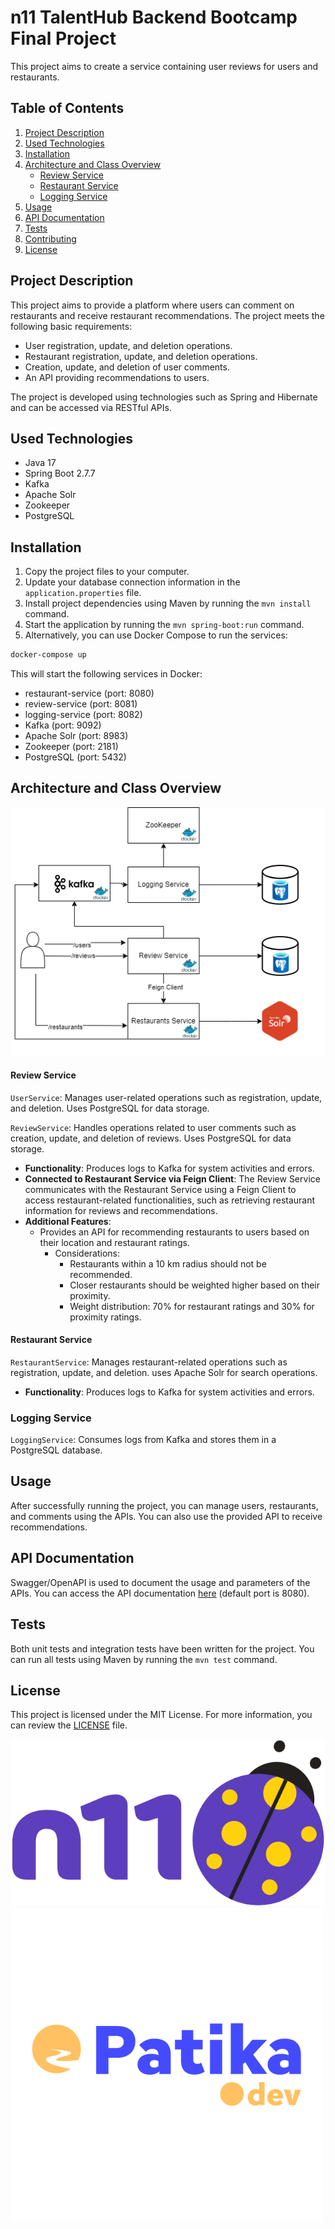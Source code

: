 # n11 TalentHub Backend Bootcamp Final Project

This project aims to create a service containing user reviews for users and restaurants.

## Table of Contents
1. [Project Description](#project-description)
2. [Used Technologies](#used-technologies)
3. [Installation](#installation)
4. [Architecture and Class Overview](#architecture-and-class-overview)
    - [Review Service](#review-service)
    - [Restaurant Service](#restaurant-service)
    - [Logging Service](#logging-service)
5. [Usage](#usage)
6. [API Documentation](#api-documentation)
7. [Tests](#tests)
8. [Contributing](#contributing)
9. [License](#license)

## Project Description

This project aims to provide a platform where users can comment on restaurants and receive restaurant recommendations. The project meets the following basic requirements:

- User registration, update, and deletion operations.
- Restaurant registration, update, and deletion operations.
- Creation, update, and deletion of user comments.
- An API providing recommendations to users.

The project is developed using technologies such as Spring and Hibernate and can be accessed via RESTful APIs.
## Used Technologies

- Java 17
- Spring Boot 2.7.7
- Kafka
- Apache Solr
- Zookeeper
- PostgreSQL

## Installation


1. Copy the project files to your computer.
2. Update your database connection information in the `application.properties` file.
3. Install project dependencies using Maven by running the `mvn install` command.
4. Start the application by running the `mvn spring-boot:run` command.
5. Alternatively, you can use Docker Compose to run the services:

```bash
docker-compose up
```

This will start the following services in Docker:

- restaurant-service (port: 8080)
- review-service (port: 8081)
- logging-service (port: 8082)
- Kafka (port: 9092)
- Apache Solr (port: 8983)
- Zookeeper (port: 2181)
- PostgreSQL (port: 5432)

## Architecture and Class Overview

![Microservice Architecture](public/images/architecture.png)

#### Review Service

`UserService`: Manages user-related operations such as registration, update, and deletion. Uses PostgreSQL for data storage.

`ReviewService`: Handles operations related to user comments such as creation, update, and deletion of reviews. Uses PostgreSQL for data storage.
- **Functionality**: Produces logs to Kafka for system activities and errors. 
- **Connected to Restaurant Service via Feign Client**: The Review Service communicates with the Restaurant Service using a Feign Client to access restaurant-related functionalities, such as retrieving restaurant information for reviews and recommendations.
- **Additional Features**:
    - Provides an API for recommending restaurants to users based on their location and restaurant ratings.
        - Considerations:
            - Restaurants within a 10 km radius should not be recommended.
            - Closer restaurants should be weighted higher based on their proximity.
            - Weight distribution: 70% for restaurant ratings and 30% for proximity ratings.
#### Restaurant Service

`RestaurantService`: Manages restaurant-related operations such as registration, update, and deletion. uses Apache Solr for search operations.
- **Functionality**: Produces logs to Kafka for system activities and errors.

### Logging Service

`LoggingService`: Consumes logs from Kafka and stores them in a PostgreSQL database.



## Usage

After successfully running the project, you can manage users, restaurants, and comments using the APIs. You can also use the provided API to receive recommendations.

## API Documentation

Swagger/OpenAPI is used to document the usage and parameters of the APIs. You can access the API documentation [here](http://localhost:8080/swagger-ui.html) (default port is 8080).

## Tests

Both unit tests and integration tests have been written for the project. You can run all tests using Maven by running the `mvn test` command.


## License

This project is licensed under the MIT License. For more information, you can review the [LICENSE](LICENSE) file.

<a href="https://www.n11.com/">
  <img src="public/images/n11_logo.png" alt="N11 Logo">
</a>

<a href="https://www.patika.dev/">
  <img src="public/images/patika_logo.png" alt="Patika Logo">
</a>